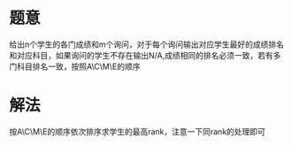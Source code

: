 # 题意
给出n个学生的各门成绩和m个询问，对于每个询问输出对应学生最好的成绩排名和对应科目，如果询问的学生不存在输出N/A,成绩相同的排名必须一致，若有多门科目排名一致，按照A\C\M\E的顺序

# 解法
按A\C\M\E的顺序依次排序求学生的最高rank，注意一下同rank的处理即可